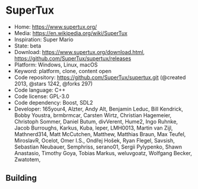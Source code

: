 # SuperTux

- Home: https://www.supertux.org/
- Media: https://en.wikipedia.org/wiki/SuperTux
- Inspiration: Super Mario
- State: beta
- Download: https://www.supertux.org/download.html, https://github.com/SuperTux/supertux/releases
- Platform: Windows, Linux, macOS
- Keyword: platform, clone, content open
- Code repository: https://github.com/SuperTux/supertux.git (@created 2013, @stars 1242, @forks 297)
- Code language: C++
- Code license: GPL-3.0
- Code dependency: Boost, SDL2
- Developer: 165your4, Alzter, Andy Alt, Benjamin Leduc, Bill Kendrick, Bobby Youstra, brmbrmcar, Carsten Wirtz, Christian Hagemeier, Christoph Sommer, Daniel Butum, divVerent, Hume2, Ingo Ruhnke, Jacob Burroughs, Karkus, Kuba, leper, LMH0013, Martin van Zijl, Mathnerd314, Matt McCutchen, Matthew, Matthias Braun, Max Teufel, MiroslavR, Ocelot, Omer I.S., Ondřej Hošek, Ryan Flegel, Savsish, Sebastian Neubauer, Semphriss, serano01, Sergii Pylypenko, Shawn Anastasio, Timothy Goya, Tobias Markus, weluvgoatz, Wolfgang Becker, Zwatotem, ‮

## Building
